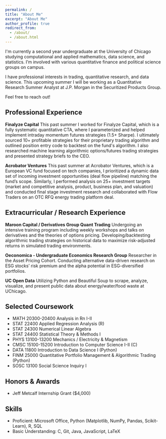```yaml
---
permalink: /
title: "About Me"
excerpt: "About Me"
author_profile: true
redirect_from: 
  - /about/
  - /about.html
---
```


I'm currently a second year undergraduate at the University of Chicago studying computational and applied mathematics, data science, and statistics. I’m involved with various quantitative finance and political science groups on campus.

I have professional interests in trading, quantitative research, and data science. This upcoming summer I will be working as a Quantitative Research Summer Analyst at J.P. Morgan in the Securitized Products Group.

Feel free to reach out!

Professional Experience
------
**Finalyze Capital**
This past summer I worked for Finalyze Capital, which is a fully systematic quantitative CTA, where I parameterized and helped implement intraday momentum futures strategies (1.5+ Sharpe). I ultimately sourced 10+ profitable strategies for their proprietary trading algorithm and outlined position entry code to backtest on the fund's algorithm. I also researched machine learning algorithmic options/futures trading strategies and presented strategy briefs to the CEO. 

**Acrobator Ventures**
This past summer at Acrobator Ventures, which is a European VC fund focused on tech companies, I prioritized a dynamic data set of incoming investment opportunities (deal flow pipeline) matching the fund’s scope. Similarly, I performed analysis on 25+ investment targets (market and competitive analysis, product, business plan, and valuation) and conducted final stage investment research and collaborated with Flow Traders on an OTC RFQ energy trading platform deal.

Extracurricular / Research Experience
------

**Maroon Capital / Derivatives Group Quant Trading**
Undergoing an intensive training program including weekly workshops and talks on derivatives and the theories of options pricing. Developing/backtesting algorithmic trading strategies on historical data to maximize risk-adjusted returns in simulated trading environments.

**Oeconomica - Undergraduate Economics Research Group**
Researcher in the Asset Pricing Cohort. Conducting alternative data-driven research on ESG stocks’ risk premium and the alpha potential in ESG-diversified portfolios.

**UC Open Data**
Utilizing Python and Beautiful Soup to scrape, analyze, visualize, and present public data about energy/water/food waste at UChicago.

Selected Coursework
------

- MATH 20300-20400 Analysis in Rn I-II
- STAT 22400 Applied Regression Analysis (R)
- STAT 24300 Numerical Linear Algebra
- STAT 24400 Statistical Theory & Methods I
- PHYS 13100-13200 Mechanics / Electricity & Magnetism
- CMSC 15100-15200 Introduction to Computer Science I-II (C)
- DATA 11800 Introduction to Data Science I (Python)
- FINM 25000 Quantitative Portfolio Management & Algorithmic Trading (Python)
- SOSC 13100 Social Science Inquiry I

Honors & Awards
------
- Jeff Metcalf Internship Grant ($4,000)

Skills
------
- Proficient: Microsoft Office, Python (Matplotlib, NumPy, Pandas, Scikit-Learn), R, SQL
- Basic Understanding: C, Git, Java, JavaScript, LaTeX
